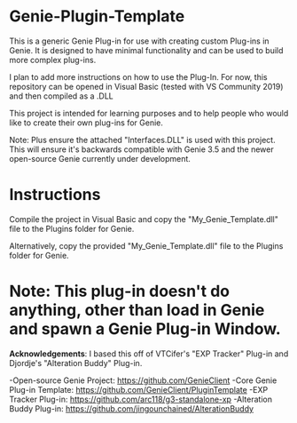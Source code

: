 # Genie-Plugin-Template
This is a generic Genie Plug-in for use with creating custom Plug-ins in Genie. 
It is designed to have minimal functionality and can be used to build more 
complex plug-ins. 

I plan to add more instructions on how to use the Plug-In. For now, this repository 
can be opened in Visual Basic (tested with VS Community 2019) and then compiled as a .DLL 

This project is intended for learning purposes and to help people who would like to create 
their own plug-ins for Genie. 

Note: Plus ensure the attached "Interfaces.DLL" is used with this project. This will ensure it's
backwards compatible with Genie 3.5 and the newer open-source Genie currently under development.

# Instructions
Compile the project in Visual Basic and copy the "My_Genie_Template.dll" file to the Plugins folder 
for Genie. 

Alternatively, copy the provided "My_Genie_Template.dll" file to the Plugins folder for Genie. 

# Note: This plug-in doesn't do anything, other than load in Genie and spawn a Genie Plug-in Window. 

**Acknowledgements**: I based this off of VTCifer's "EXP Tracker" Plug-in and Djordje's "Alteration 
Buddy" Plug-in.

-Open-source Genie Project: https://github.com/GenieClient
-Core Genie Plug-in Template: https://github.com/GenieClient/PluginTemplate
-EXP Tracker Plug-in: https://github.com/arc118/g3-standalone-xp
-Alteration Buddy Plug-in: https://github.com/jingounchained/AlterationBuddy


